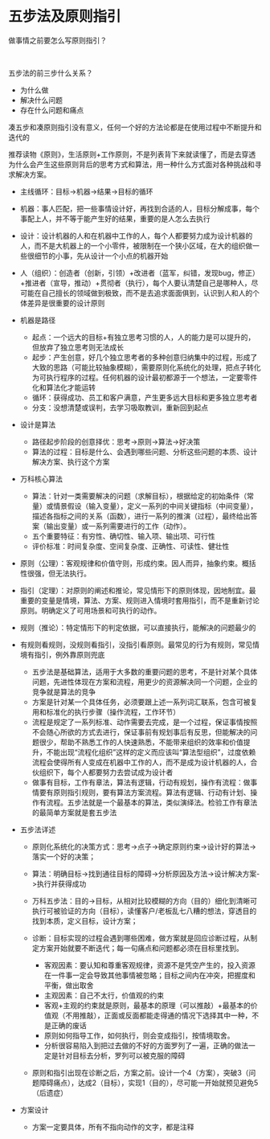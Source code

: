 # 五步法及原则指引

做事情之前要怎么写原则指引？

 

五步法的前三步什么关系？

* 为什么做
* 解决什么问题
* 存在什么问题和痛点

凑五步和凑原则指引没有意义，任何一个好的方法论都是在使用过程中不断提升和迭代的

推荐读物《原则》，生活原则+工作原则，不是列表背下来就读懂了，而是去穿透为什么会产生这些原则背后的思考方式和算法，用一种什么方式面对各种挑战和寻求解决方案。

* 主线循环：目标->机器->结果->目标的循环
* 机器：事人匹配，把一些事情设计好，再找到合适的人，目标分解成事，每个事配上人，并不等于能产生好的结果，重要的是人怎么去执行
* 设计：设计机器的人和在机器中工作的人，每个人都要努力成为设计机器的人，而不是大机器上的一个小零件，被限制在一个狭小区域，在大的组织做一些很细节的小事，先从设计一个小点的机器开始
* 人（组织）：创造者（创新，引领）+改进者（蓝军，纠错，发现bug，修正）+推进者（宣导，推动）+贯彻者（执行），每个人要认清楚自己是哪种人，尽可能在自己擅长的领域做到极致，而不是去追求面面俱到，认识到人和人的个体差异是很重要的设计原则
* 机器是路径

  * 起点：一个远大的目标+有独立思考习惯的人，人的能力是可以提升的，但放弃了独立思考则无法成长
  * 起步：产生创意，好几个独立思考者的多种创意归纳集中的过程，形成了大致的思路（可能比较抽象模糊），需要原则化系统化的处理，把点子转化为可执行程序的过程。任何机器的设计最初都源于一个想法，一定要零件化和算法化才能运转
  * 循环：获得成功、员工和客户满意，产生更多远大目标和更多独立思考者
  * 分支：没想清楚或误判，去学习吸取教训，重新回到起点
* 设计是算法

  * 路径起步阶段的创意择优：思考->原则->算法->好决策
  * 算法的过程：目标是什么、会遇到哪些问题、分析这些问题的本质、设计解决方案、执行这个方案
* 万科核心算法

  * 算法：针对一类需要解决的问题（求解目标），根据给定的初始条件（常量）或情景假设（输入变量），定义一系列的中间关键指标（中间变量），描述各指标之间的关系（函数），进行一系列的推演（过程），最终给出答案（输出变量）或一系列需要进行的工作（动作）。
  * 五个重要特征：有穷性、确切性、输入项、输出项、可行性
  * 评价标准：时间复杂度、空间复杂度、正确性、可读性、健壮性
* 原则（公理）：客观规律和价值守则，形成约束。因人而异，抽象约束。概括性很强，但无法执行。
* 指引（定理）：对原则的阐述和推论，常见情形下的原则体现，因地制宜。最重要的变量是情境，算法、方案、规则进入情境时套用指引，而不是重新讨论原则。明确定义了可用场景和可执行的动作。
* 规则（推论）：特定情形下的判定依据，可以直接执行，能解决的问题最少的
* 有规则看规则，没规则看指引，没指引看原则。最常见的行为有规则，常见情境有指引，例外靠原则兜底

  * 五步法是基础算法，适用于大多数的重要问题的思考，不是针对某个具体问题，先进性体现在方案和流程，用更少的资源解决同一个问题，企业的竞争就是算法的竞争
  * 方案是针对某一个具体任务，必须要跟上述一系列词汇联系，包含可被复用和标准化的执行步骤（操作流程，工作环节）
  * 流程是规定了一系列标准、动作需要去完成，是一个过程，保证事情按照不会随心所欲的方式去进行，保证事前有规划事后有反思，但能解决的问题很少，帮助不熟悉工作的人快速熟悉，不能带来组织的效率和价值提升，不能出现“流程化组织”这样的定义而应该叫“算法型组织”，过度依赖流程会使得所有人变成在机器中工作的人，而不是成为设计机器的人，合伙组织下，每个人都要努力去尝试成为设计者
  * 做事有目标，工作有章法，算法有逻辑，行动有规划，操作有流程：做事情要有原则指引规则，要有算法方案流程。算法有逻辑、行动有计划、操作有流程。五步法就是一个最基本的算法，类似演绎法。检验工作有章法的最简单方案就是套五步法
* 五步法详述

  * 原则化系统化的决策方式：思考->点子->确定原则约束->设计好的算法->落实一个好的决策；
  * 算法：明确目标->找到通往目标的障碍->分析原因及方法->设计解决方案->执行并获得成功
  * 万科五步法：目的->目标，从相对比较模糊的方向（目的）细化到清晰可执行可被验证的方向（目标），读懂客户/老板乱七八糟的想法，穿透目的找到本质，定义目标，设计方案；
  * 诊断：目标实现的过程会遇到哪些困难，做方案就是回应诊断过程，从制定方案开始就要不断迭代；每一句痛点和问题都必须在目标里找到。

    * 客观因素：要认知和尊重客观规律，资源不是凭空产生的，投入资源在一件事一定会导致其他事情被忽略；目标之间内在冲突，把握度和平衡，做出取舍
    * 主观因素：自己不太行，价值观的约束
    * 客观+主观的约束就是原则，最基本的原理（可以推敲）+最基本的价值观（不用推敲），正面或反面都能走得通的情况下选择其中一种，不是正确的废话
    * 原则如何指导工作，如何执行，则会变成指引，按情境取舍。
    * 分析很容易陷入到把过去做的不好的方面罗列了一遍，正确的做法一定是针对目标去分析，罗列可以被克服的障碍
  * 原则和指引出现在诊断之后，方案之前。设计一个4（方案），突破3（问题障碍痛点），达成2（目标），实现1（目的），尽可能一开始就预见避免5（后遗症）
* 方案设计

  * 方案一定要具体，所有不指向动作的文字，都是注释
